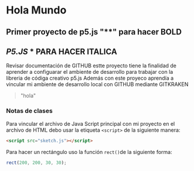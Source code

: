 # Hola Mundo

## Primer proyecto de **p5.js** "\*\*" para hacer BOLD

## _P5.JS_ \* PARA HACER ITALICA

Revisar documentación de GITHUB
estte proyecto tiene la finalidad de aprender a configuarar el ambiente de desarrollo para
trabajar con la libreria de códiga creativo p5.js
Además con este proyeco aprendía a vincular mi ambiente de desarrollo local con GITHUB
mediante GITKRAKEN

> "hola"

### Notas de clases

Para vincular el archivo de Java Script
principal con mi proyecto en el archivo de HTML debo
usar la etiqueta `<script>` de la siguiente manera:

```html
<script src="sketch.js"></script>
```

Para hacer un rectángulo uso la función `rect()`de la siguiente
forma:

```js
rect(200, 200, 30, 30);
```
